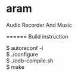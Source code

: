 aram
======

Audio Recorder And Music


======
Build instruction

$ autoreconf -i <br/>
$ ./configure <br/>
$ ./odb-compile.sh <br/>
$ make <br/>

